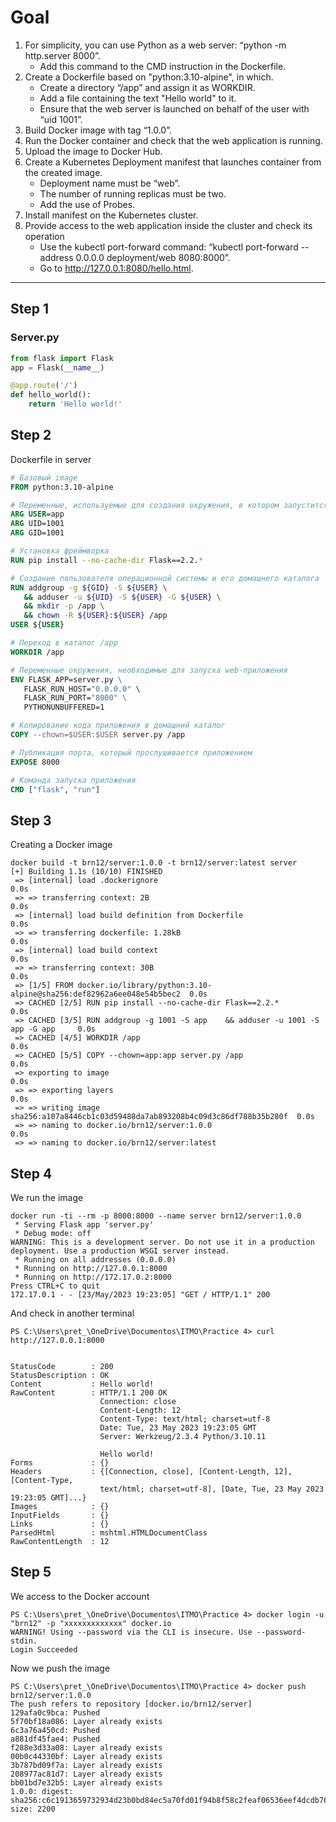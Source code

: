 # Goal
1. For simplicity, you can use Python as a web server: “python -m http.server 8000”.
    - Add this command to the CMD instruction in the Dockerfile.
2. Create a Dockerfile based on "python:3.10-alpine", in which.
    - Create a directory “/app” and assign it as WORKDIR.
    - Add a file containing the text "Hello world" to it.
    - Ensure that the web server is launched on behalf of the user with “uid 1001”.
3. Build Docker image with tag “1.0.0”.
4. Run the Docker container and check that the web application is running.
5. Upload the image to Docker Hub.
6. Create a Kubernetes Deployment manifest that launches container from the created image.
    - Deployment name must be “web”.
    - The number of running replicas must be two.
    - Add the use of Probes.
7. Install manifest on the Kubernetes cluster.
8. Provide access to the web application inside the cluster and check its operation
    - Use the kubectl port-forward command: “kubectl port-forward --address 0.0.0.0 deployment/web 8080:8000”.
    - Go to http://127.0.0.1:8080/hello.html.
---
## Step 1
### Server.py
```py
from flask import Flask
app = Flask(__name__)

@app.route('/')
def hello_world():
    return 'Hello world!'

```
## Step 2
Dockerfile in server

```Dockerfile
# Базовый image
FROM python:3.10-alpine

# Переменные, используемые для создания окружения, в котором запустится приложение
ARG USER=app 
ARG UID=1001
ARG GID=1001

# Установка фреймворка
RUN pip install --no-cache-dir Flask==2.2.* 

# Создание пользователя операционной системы и его домашнего каталога
RUN addgroup -g ${GID} -S ${USER} \
   && adduser -u ${UID} -S ${USER} -G ${USER} \
   && mkdir -p /app \
   && chown -R ${USER}:${USER} /app
USER ${USER}

# Переход в каталог /app
WORKDIR /app

# Переменные окружения, необходимые для запуска web-приложения
ENV FLASK_APP=server.py \
   FLASK_RUN_HOST="0.0.0.0" \ 
   FLASK_RUN_PORT="8000" \
   PYTHONUNBUFFERED=1

# Копирование кода приложения в домашний каталог
COPY --chown=$USER:$USER server.py /app

# Публикация порта, который прослушивается приложением
EXPOSE 8000

# Команда запуска приложения
CMD ["flask", "run"]
```
## Step 3
Creating a Docker image
```shell
docker build -t brn12/server:1.0.0 -t brn12/server:latest server
[+] Building 1.1s (10/10) FINISHED
 => [internal] load .dockerignore                                                    0.0s 
 => => transferring context: 2B                                                      0.0s 
 => [internal] load build definition from Dockerfile                                 0.0s 
 => => transferring dockerfile: 1.28kB                                               0.0s 
 => [internal] load build context                                                    0.0s 
 => => transferring context: 30B                                                     0.0s 
 => [1/5] FROM docker.io/library/python:3.10-alpine@sha256:def82962a6ee048e54b5bec2  0.0s 
 => CACHED [2/5] RUN pip install --no-cache-dir Flask==2.2.*                         0.0s 
 => CACHED [3/5] RUN addgroup -g 1001 -S app    && adduser -u 1001 -S app -G app     0.0s 
 => CACHED [4/5] WORKDIR /app                                                        0.0s 
 => CACHED [5/5] COPY --chown=app:app server.py /app                                 0.0s 
 => exporting to image                                                               0.0s 
 => => exporting layers                                                              0.0s 
 => => writing image sha256:a107a8446cb1c03d59488da7ab893208b4c09d3c86df788b35b280f  0.0s 
 => => naming to docker.io/brn12/server:1.0.0                                        0.0s 
 => => naming to docker.io/brn12/server:latest 
```
## Step 4
We run the image
```shell
docker run -ti --rm -p 8000:8000 --name server brn12/server:1.0.0
 * Serving Flask app 'server.py'
 * Debug mode: off
WARNING: This is a development server. Do not use it in a production deployment. Use a production WSGI server instead.
 * Running on all addresses (0.0.0.0)
 * Running on http://127.0.0.1:8000
 * Running on http://172.17.0.2:8000
Press CTRL+C to quit
172.17.0.1 - - [23/May/2023 19:23:05] "GET / HTTP/1.1" 200 
```
And check in another terminal
```shell
PS C:\Users\pret_\OneDrive\Documentos\ITMO\Practice 4> curl http://127.0.0.1:8000


StatusCode        : 200
StatusDescription : OK
Content           : Hello world!
RawContent        : HTTP/1.1 200 OK
                    Connection: close
                    Content-Length: 12
                    Content-Type: text/html; charset=utf-8
                    Date: Tue, 23 May 2023 19:23:05 GMT
                    Server: Werkzeug/2.3.4 Python/3.10.11

                    Hello world!
Forms             : {}
Headers           : {[Connection, close], [Content-Length, 12], [Content-Type,
                    text/html; charset=utf-8], [Date, Tue, 23 May 2023 19:23:05 GMT]...}
Images            : {}
InputFields       : {}
Links             : {}
ParsedHtml        : mshtml.HTMLDocumentClass
RawContentLength  : 12
```
## Step 5
We access to the Docker account
```shell
PS C:\Users\pret_\OneDrive\Documentos\ITMO\Practice 4> docker login -u "brn12" -p "xxxxxxxxxxxxx" docker.io    
WARNING! Using --password via the CLI is insecure. Use --password-stdin.
Login Succeeded
```
Now we push the image
```shell
PS C:\Users\pret_\OneDrive\Documentos\ITMO\Practice 4> docker push brn12/server:1.0.0
The push refers to repository [docker.io/brn12/server]
129afa0c9bca: Pushed
5f70bf18a086: Layer already exists
6c3a76a450cd: Pushed
a881df45fae4: Pushed
f288e3d33a08: Layer already exists
00b0c44330bf: Layer already exists
3b787bd09f7a: Layer already exists
208977ac81d7: Layer already exists
bb01bd7e32b5: Layer already exists
1.0.0: digest: sha256:c6c1913659732934d23b0bd84ec5a70fd01f94b8f58c2feaf06536eef4dcdb76 size: 2200
```
